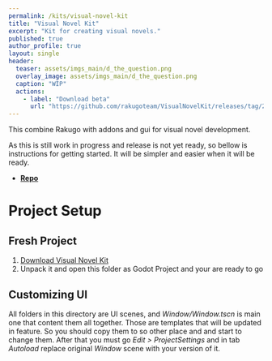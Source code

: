 ```yaml
---
permalink: /kits/visual-novel-kit
title: "Visual Novel Kit"
excerpt: "Kit for creating visual novels."
published: true
author_profile: true
layout: single
header:
  teaser: assets/imgs_main/d_the_question.png
  overlay_image: assets/imgs_main/d_the_question.png
  caption: "WIP"
  actions:
    - label: "Download beta"
      url: "https://github.com/rakugoteam/VisualNovelKit/releases/tag/2.0-beta.1"
---
```


This combine Rakugo with addons and gui for visual novel development.

As this is still work in progress and release is not yet ready, so bellow is instructions for getting started.
It will be simpler and easier when it will be ready.

- [**Repo**](https://github.com/rakugoteam/VisualNovelKit)

# Project Setup

## Fresh Project

1. [Download Visual Novel Kit](https://github.com/rakugoteam/VisualNovelKit/releases/tag/2.0-beta.1)
2. Unpack it and open this folder as Godot Project and your are ready to go

## Customizing UI

All folders in this directory are UI scenes, and _Window/Window.tscn_ is main one that content them all together.
Those are templates that will be updated in feature.
So you should copy them to so other place and and start to change them.
After that you must go _Edit > ProjectSettings_ and in tab _Autoload_ replace original _Window_ scene with your version of it.
